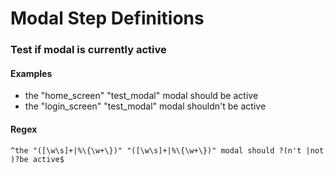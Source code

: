 # Modal Step Definitions

### Test if modal is currently active

#### Examples

* the "home_screen" "test_modal" modal should be active
* the "login_screen" "test_modal" modal shouldn't be active

#### Regex

```
^the "([\w\s]+|%\{\w+\})" "([\w\s]+|%\{\w+\})" modal should ?(n't |not )?be active$
```
